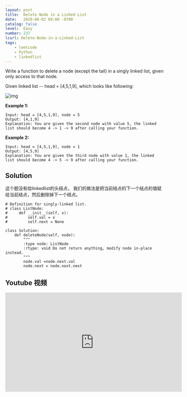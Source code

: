 ```yaml
---
layout: post
title:  Delete Node in a Linked List
date:   2020-06-02 04:00 -0700
catalog: false
level:  Easy
number: 237
lcurl: Delete-Node-in-a-Linked-List
tags:
    - leetcode
    - Python
    - linkedlist
---
```



Write a function to delete a node (except the tail) in a singly linked list, given only access to that node.

Given linked list -- head = [4,5,1,9], which looks like following:

![img](https://assets.leetcode.com/uploads/2018/12/28/237_example.png)

 

**Example 1:**

```
Input: head = [4,5,1,9], node = 5
Output: [4,1,9]
Explanation: You are given the second node with value 5, the linked list should become 4 -> 1 -> 9 after calling your function.
```

**Example 2:**

```
Input: head = [4,5,1,9], node = 1
Output: [4,5,9]
Explanation: You are given the third node with value 1, the linked list should become 4 -> 5 -> 9 after calling your function.
```


## Solution

这个题没有给linkedlist的头结点， 我们的做法是把当前结点的下一个结点的值赋给当前结点，然后删除掉下一个结点。

```
# Definition for singly-linked list.
# class ListNode:
#     def __init__(self, x):
#         self.val = x
#         self.next = None

class Solution:
    def deleteNode(self, node):
        """
        :type node: ListNode
        :rtype: void Do not return anything, modify node in-place instead.
        """
        node.val =node.next.val
        node.next = node.next.next
```

## Youtube 视频

<iframe width="560" height="315" src="https://www.youtube.com/embed/pcpQrFsI0eU" frameborder="0" allow="accelerometer; autoplay; encrypted-media; gyroscope; picture-in-picture" allowfullscreen></iframe>